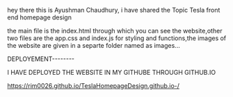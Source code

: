 hey there this is Ayushman Chaudhury, i have shared the 
Topic Tesla front end homepage design

the main file is the index.html through which you can see the website,other two files are the app.css  and index.js for styling and functions,the images of the website are given in a separte folder named as images...  

DEPLOYEMENT--------

I HAVE DEPLOYED THE WEBSITE IN MY GITHUBE THROUGH GITHUB.IO

https://rim0026.github.io/TeslaHomepageDesign.github.io-/

